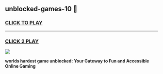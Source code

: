 
## unblocked-games-10 👋
<h3>
<a href="https://premium.freeplayer.one?title=unblocked-games-10&ref=14F">CLICK TO PLAY</a></h3>
<hr>

<h3>
<a href="https://premium.freeplayer.one?title=unblocked-games-10&ref=14F">CLICK 2 PLAY</a>
  
</h3>

<a href="https://premium.freeplayer.one?title=unblocked-games-10&ref=12F/"><img src="https://clearcache.store/games.png"></a>


**worlds hardest game unblocked: Your Gateway to Fun and Accessible Online Gaming**
